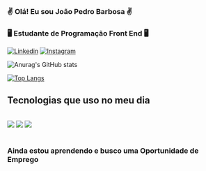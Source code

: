 ### ✌️ Olá! Eu sou João Pedro Barbosa ✌️

### 🖥️ Estudante de Programação Front End 🖥️ 

[![Linkedin](https://img.shields.io/badge/LinkedIn-0077B5?style=for-the-badge&logo=linkedin&logoColor=white)](https://www.linkedin.com/in/joãopedrobarbosadesouza/)
[![Instagram](https://img.shields.io/badge/Instagram-E4405F?style=for-the-badge&logo=instagram&logoColor=white)](https://www.instagram.com/joao_pedro1724/)

![Anurag's GitHub stats](https://github-readme-stats.vercel.app/api?username=jaopedrobarbosa&show_icons=true&theme=dracula)

[![Top Langs](https://github-readme-stats.vercel.app/api/top-langs/?username=jaopedrobarbosa&langs_count=8)](https://github.com/anuraghazra/github-readme-stats)

## Tecnologias que uso no meu dia

<div style="display: inline_block"><br/>
    <img align="center "src="https://img.shields.io/badge/HTML5-E34F26?style=for-the-badge&logo=html5&logoColor=white"> 
    <img align="center "src="https://img.shields.io/badge/CSS3-1572B6?style=for-the-badge&logo=css3&logoColor=white">
     <img align="center "src="https://img.shields.io/badge/JavaScript-F7DF1E?style=for-the-badge&logo=javascript&logoColor=black">
</div> <br>

### Ainda estou aprendendo e busco uma Oportunidade de Emprego
